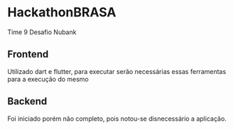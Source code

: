 # HackathonBRASA

Time 9
Desafio Nubank

## Frontend
Utilizado dart e flutter, para executar serão necessárias essas ferramentas para a execução do mesmo

## Backend
Foi iniciado porém não completo, pois notou-se disnecessário a aplicação.
